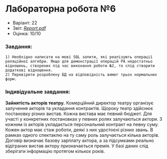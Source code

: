 # Лабораторна робота №6

- Варіант: 22
- Звіт: [*Report.pdf*](./Report.pdf)
- Оцінка: 10/10

### Завдання:
    1) Необхідно написати на мові SQL запити, які реалізують операції реляційної алгебри. Якщо для демонстрації операцій РА недостатньо відношень, створених під час виконання роботи №2, то слід створити додаткові відношення.
    2) Перевірити розроблену БД на відповідність вимог трьох нормальних форм.

### Індивідуальне завдання:
**Зайнятість акторів театру.** Комерційний директор театру організує залучення акторів та укладання контрактів. Щороку театр здійснює постановку різних вистав. Кожна вистава має певний бюджет. Для участі у конкретних постановках у певних ролях залучаються актори. З кожним із акторів укладається персональний контракт на певну суму. Кожен актор має стаж роботи, деякі з них удостоєні різних звань. В рамках одного спектаклю на ту саму роль залучається кілька акторів. Договір визначає базову зарплату актора, а за підсумками реально відіграних вистав актору призначається премія. У базі даних слід зберігати інформацію протягом кількох років.